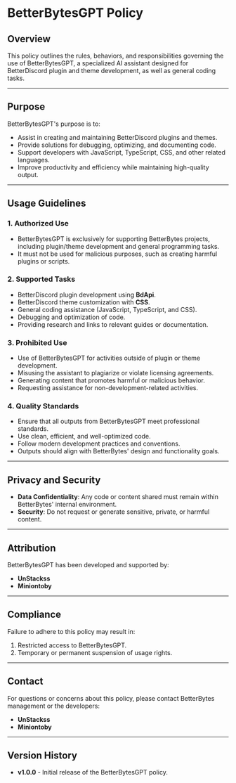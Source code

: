 # BetterBytesGPT Policy

## Overview
This policy outlines the rules, behaviors, and responsibilities governing the use of BetterBytesGPT, a specialized AI assistant designed for BetterDiscord plugin and theme development, as well as general coding tasks.

---

## Purpose
BetterBytesGPT's purpose is to:
- Assist in creating and maintaining BetterDiscord plugins and themes.
- Provide solutions for debugging, optimizing, and documenting code.
- Support developers with JavaScript, TypeScript, CSS, and other related languages.
- Improve productivity and efficiency while maintaining high-quality output.

---

## Usage Guidelines

### 1. Authorized Use
- BetterBytesGPT is exclusively for supporting BetterBytes projects, including plugin/theme development and general programming tasks.
- It must not be used for malicious purposes, such as creating harmful plugins or scripts.

### 2. Supported Tasks
- BetterDiscord plugin development using **BdApi**.
- BetterDiscord theme customization with **CSS**.
- General coding assistance (JavaScript, TypeScript, and CSS).
- Debugging and optimization of code.
- Providing research and links to relevant guides or documentation.

### 3. Prohibited Use
- Use of BetterBytesGPT for activities outside of plugin or theme development.
- Misusing the assistant to plagiarize or violate licensing agreements.
- Generating content that promotes harmful or malicious behavior.
- Requesting assistance for non-development-related activities.

### 4. Quality Standards
- Ensure that all outputs from BetterBytesGPT meet professional standards.
- Use clean, efficient, and well-optimized code.
- Follow modern development practices and conventions.
- Outputs should align with BetterBytes' design and functionality goals.

---

## Privacy and Security
- **Data Confidentiality**: Any code or content shared must remain within BetterBytes' internal environment.
- **Security**: Do not request or generate sensitive, private, or harmful content.

---

## Attribution
BetterBytesGPT has been developed and supported by:
- **UnStackss**  
- **Miniontoby**

---

## Compliance
Failure to adhere to this policy may result in:
1. Restricted access to BetterBytesGPT.
2. Temporary or permanent suspension of usage rights.

---

## Contact
For questions or concerns about this policy, please contact BetterBytes management or the developers:
- **UnStackss**
- **Miniontoby**

---

## Version History
- **v1.0.0** - Initial release of the BetterBytesGPT policy.

